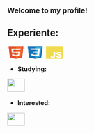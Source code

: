 ### Welcome to my profile! 

<div style="display: inline_block">
  <h2>Experiente:</h2>
<img align="center" alt="Rafa-HTML" height="30" width="40" src="https://raw.githubusercontent.com/devicons/devicon/master/icons/html5/html5-original.svg">
<img align="center" alt="Rafa-CSS" height="30" width="40" src="https://raw.githubusercontent.com/devicons/devicon/master/icons/css3/css3-original.svg">
<img align="center" alt="Rafa-Js" height="30" width="40" src="https://raw.githubusercontent.com/devicons/devicon/master/icons/javascript/javascript-plain.svg">
</div>


- **Studying:**
<img height="30" width="40" src="https://cdn.jsdelivr.net/gh/devicons/devicon/icons/c/c-plain.svg" />


- **Interested:**
<img  height="30" width="40" src="https://cdn.jsdelivr.net/gh/devicons/devicon/icons/swift/swift-original.svg" />




